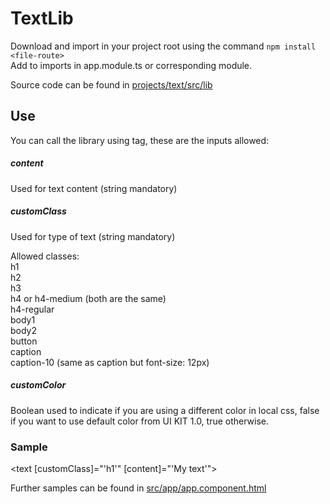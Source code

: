 # TextLib

Download and import in your project root using the command `npm install <file-route>`  
Add to imports in app.module.ts or corresponding module.  
  
Source code can be found in [projects/text/src/lib](https://github.com/Batman-exe/textLib/tree/0.0.1/projects/text/src/lib)  
  
  
## Use
  
You can call the library using <text></text> tag, these are the inputs allowed:  

##### content 
Used for text content (string mandatory)  

##### customClass
Used for type of text (string mandatory)  
  
Allowed classes:  
h1  
h2  
h3  
h4 or h4-medium (both are the same)  
h4-regular  
body1  
body2  
button  
caption  
caption-10 (same as caption but font-size: 12px)  
  
##### customColor
Boolean used to indicate if you are using a different color in local css, false if you want to use default color from UI KIT 1.0, true otherwise.


### Sample
<text [customClass]="'h1'" [content]="'My text'"></text>  
  
Further samples can be found in [src/app/app.component.html](https://github.com/Batman-exe/textLib/blob/0.0.1/src/app/app.component.html)  
